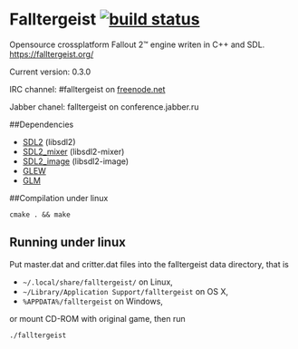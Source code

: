 Falltergeist [![build status](https://secure.travis-ci.org/falltergeist/falltergeist.png)](http://travis-ci.org/falltergeist/falltergeist)
============

Opensource crossplatform Fallout 2™ engine writen in C++ and SDL.
https://falltergeist.org/

Current version: 0.3.0

IRC channel: #falltergeist on [freenode.net](http://webchat.freenode.net/?channels=falltergeist)

Jabber chanel: falltergeist on conference.jabber.ru

##Dependencies

- [SDL2](http://www.libsdl.org) (libsdl2)
- [SDL2\_mixer](http://www.libsdl.org/projects/SDL_mixer/) (libsdl2-mixer)
- [SDL2\_image](http://www.libsdl.org/projects/SDL_image/) (libsdl2-image)
- [GLEW](http://glew.sourceforge.net/)
- [GLM](http://glm.g-truc.net/)

##Compilation under linux

```
cmake . && make
```

## Running under linux

Put master.dat and critter.dat files into the falltergeist data directory, that is

* `~/.local/share/falltergeist/` on Linux,
*  `~/Library/Application Support/falltergeist` on OS X,
* `%APPDATA%/falltergeist` on Windows,

or mount CD-ROM with original game, then run

```
./falltergeist
```
